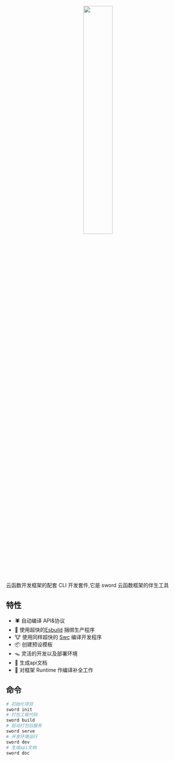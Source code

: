 <p align="center">
<img width="40%" src="https://static.yinzhuoei.com/typecho/2022/02/17/048881447338917/WX20220217-212200-removebg-preview.png"/>
</p>


云函数开发框架的配套 CLI 开发套件,它是 sword 云函数框架的伴生工具

## 特性

- 🕷️ 自动编译 API&协议
- 🐯 使用超快的[Esbuild](https://github.com/evanw/esbuild) 捆绑生产程序
- 🐮 使用同样超快的 [Swc](https://swc.rs/) 编译开发程序
- 📦 创建预设模板
- 🪤 灵活的开发以及部署环境
- 📃 生成api文档
- 🧬 对框架 Runtime 作编译补全工作

## 命令

```bash
# 初始化项目
sword init
# 打包工程代码
sword build
# 启动打包后服务
sword serve
# 开发环境运行
sword dev
# 生成api文档
sword doc
```
